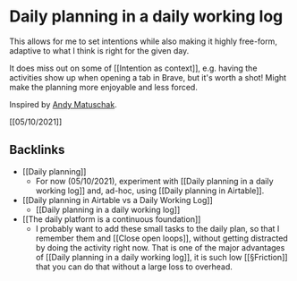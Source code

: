 # Daily planning in a daily working log
This allows for me to set intentions while also making it highly free-form, adaptive to what I think is right for the given day.

It does miss out on some of [[Intention as context]], e.g. having the activities show up when opening a tab in Brave, but it's worth a shot! Might make the planning more enjoyable and less forced. 

Inspired by [Andy Matuschak](https://notes.andymatuschak.org/My_daily_routine?stackedNotes=z28QkpK3vRKQTacjFDfGYBhCXHqHuVWJzny9&stackedNotes=z7siWbcGHbJ9ZsBcerhdUFgQNq7zMtnh1j72z).

[[05/10/2021]]

## Backlinks
* [[Daily planning]]
	* For now (05/10/2021), experiment with [[Daily planning in a daily working log]] and, ad-hoc, using [[Daily planning in Airtable]].
* [[Daily planning in Airtable vs a Daily Working Log]]
	* [[Daily planning in a daily working log]]
* [[The daily platform is a continuous foundation]]
	* I probably want to add these small tasks to the daily plan, so that I remember them and [[Close open loops]], without getting distracted by doing the activity right now. That is one of the major advantages of [[Daily planning in a daily working log]], it is such low [[§Friction]] that you can do that without a large loss to overhead.

<!-- #p1 -->

<!-- {BearID:01DEC93E-6782-4203-9239-49C3C6EB326A-43384-0000009F8C08EB77} -->
